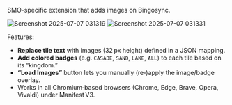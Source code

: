 SMO-specific extension that adds images on Bingosync.

![Screenshot 2025-07-07 031319](https://github.com/user-attachments/assets/50788279-c6a6-47ea-a8e3-cd70de20b489)
![Screenshot 2025-07-07 031331](https://github.com/user-attachments/assets/e80e9c45-3c50-43c6-93c8-323fe300fc36)

Features:
- **Replace tile text** with images (32 px height) defined in a JSON mapping.  
- **Add colored badges** (e.g. `CASADE`, `SAND`, `LAKE`, `ALL`) to each tile based on its “kingdom.”  
- **“Load Images”** button lets you manually (re‑)apply the image/badge overlay.  
- Works in all Chromium‑based browsers (Chrome, Edge, Brave, Opera, Vivaldi) under Manifest V3.
